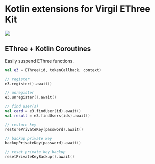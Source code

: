 # Kotlin extensions for Virgil EThree Kit

[![](https://jitpack.io/v/com.sebastianmarschall/e3-ktx.svg)](https://jitpack.io/#com.sebastianmarschall/e3-ktx)

## EThree + Kotlin Coroutines

Easily suspend EThree functions.


```kotlin
val e3 = EThree(id, tokenCallback, context)

// register
e3.register().await()

// unregister
e3.unregister().await()

// find user(s)
val card = e3.findUser(id).await()
val result = e3.findUsers(ids).await()

// restore key
restorePrivateKey(password).await()

// backup private key
backupPrivateKey(password).await()

// reset private key backup
resetPrivateKeyBackup().await()
```
